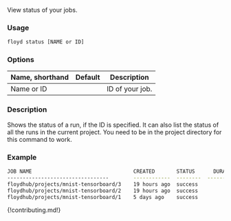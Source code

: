 View status of your jobs.

### Usage
```bash
floyd status [NAME or ID]
```

### Options
| Name, shorthand | Default | Description |
| --------------- | ------- | ----------- |
| Name or ID |      | ID of your job. |

### Description
Shows the status of a run, if the ID is specified. It can also list the status of all
the runs in the current project. You need to be in the project directory for this command to work.

### Example
```bash
JOB NAME                                 CREATED       STATUS      DURATION(s)  INSTANCE    DESCRIPTION
---------------------------------        ------------  --------  -------------  ----------  -------------
floydhub/projects/mnist-tensorboard/3    19 hours ago  success              16  g1
floydhub/projects/mnist-tensorboard/2    19 hours ago  success               3  c1
floydhub/projects/mnist-tensorboard/1    5 days ago    success              26  c1
```

{!contributing.md!}
